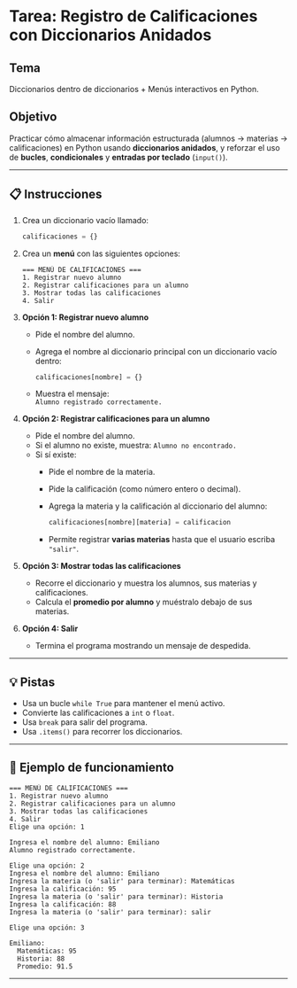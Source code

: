 # Tarea: Registro de Calificaciones con Diccionarios Anidados

## Tema
Diccionarios dentro de diccionarios + Menús interactivos en Python.

## Objetivo
Practicar cómo almacenar información estructurada (alumnos → materias → calificaciones) en Python usando **diccionarios anidados**, y reforzar el uso de **bucles**, **condicionales** y **entradas por teclado** (`input()`).

---

## 📋 Instrucciones

1. Crea un diccionario vacío llamado:

   ```python
   calificaciones = {}
   ```

2. Crea un **menú** con las siguientes opciones:

   ```
   === MENÚ DE CALIFICACIONES ===
   1. Registrar nuevo alumno
   2. Registrar calificaciones para un alumno
   3. Mostrar todas las calificaciones
   4. Salir
   ```

3. **Opción 1: Registrar nuevo alumno**
   - Pide el nombre del alumno.
   - Agrega el nombre al diccionario principal con un diccionario vacío dentro:

     ```python
     calificaciones[nombre] = {}
     ```

   - Muestra el mensaje:  
     `Alumno registrado correctamente.`

4. **Opción 2: Registrar calificaciones para un alumno**
   - Pide el nombre del alumno.
   - Si el alumno no existe, muestra: `Alumno no encontrado.`
   - Si sí existe:
     - Pide el nombre de la materia.
     - Pide la calificación (como número entero o decimal).
     - Agrega la materia y la calificación al diccionario del alumno:

       ```python
       calificaciones[nombre][materia] = calificacion
       ```

     - Permite registrar **varias materias** hasta que el usuario escriba `"salir"`.

5. **Opción 3: Mostrar todas las calificaciones**
   - Recorre el diccionario y muestra los alumnos, sus materias y calificaciones.
   - Calcula el **promedio por alumno** y muéstralo debajo de sus materias.

6. **Opción 4: Salir**
   - Termina el programa mostrando un mensaje de despedida.

---

## 💡 Pistas

- Usa un bucle `while True` para mantener el menú activo.
- Convierte las calificaciones a `int` o `float`.
- Usa `break` para salir del programa.
- Usa `.items()` para recorrer los diccionarios.

---

## 🧩 Ejemplo de funcionamiento

```
=== MENÚ DE CALIFICACIONES ===
1. Registrar nuevo alumno
2. Registrar calificaciones para un alumno
3. Mostrar todas las calificaciones
4. Salir
Elige una opción: 1

Ingresa el nombre del alumno: Emiliano
Alumno registrado correctamente.

Elige una opción: 2
Ingresa el nombre del alumno: Emiliano
Ingresa la materia (o 'salir' para terminar): Matemáticas
Ingresa la calificación: 95
Ingresa la materia (o 'salir' para terminar): Historia
Ingresa la calificación: 88
Ingresa la materia (o 'salir' para terminar): salir

Elige una opción: 3

Emiliano:
  Matemáticas: 95
  Historia: 88
  Promedio: 91.5
```

---